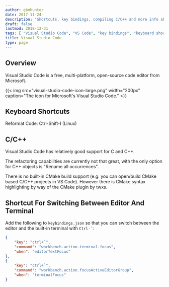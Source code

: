 ```yaml
---
author: gbmhunter
date: 2017-11-24
description: "Shortcuts, key bindings, compiling C/C++ and more info about the Visual Studio Code IDE."
draft: false
lastmod: 2018-12-31
tags: [ "Visual Studio Code", "VS Code", "key bindings", "keyboard shortcuts", "C", "C++", "IDEs", "integrated development environment", "terminal", "editor", "Microsoft" ]
title: Visual Studio Code
type: page
---
```


## Overview

Visual Studio Code is a free, multi-platform, open-source code editor from Microsoft.

{{< img src="visual-studio-code-icon-large.png" width="200px" caption="The icon for Microsoft's Visual Studio Code."  >}}

## Keyboard Shortcuts

Reformat Code: Ctrl-Shift-I (Linux)

## C/C++

Visual Studio Code has relatively good support for C and C++.

The refactoring capabilities are currently not that great, with the only option for C++ objects is "Rename all occurrences".

There is no built-in CMake build support (e.g. you can open/build CMake based C/C++ projects in VS Code). However there is CMake syntax highlighting by way of the CMake plugin by twxs.

## Shortcut For Switching Between Editor And Terminal

Add the following to `keybindings.json` so that you can switch between the editor and the built-in terminal with `` Ctrl-` ``:

```json
{
    "key": "ctrl+`",
    "command": "workbench.action.terminal.focus",
    "when": "editorTextFocus"
},
{
    "key": "ctrl+`",
    "command": "workbench.action.focusActiveEditorGroup",
    "when": "terminalFocus"
}
```

